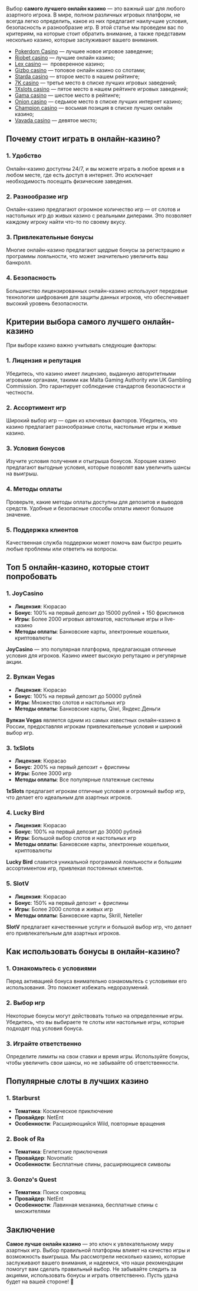 Выбор **самого лучшего онлайн казино** — это важный шаг для любого азартного игрока. В мире, полном различных игровых платформ, не всегда легко определить, какое из них предлагает наилучшие условия, безопасность и разнообразие игр. В этой статье мы проведем вас по критериям, на которые стоит обратить внимание, а также представим несколько казино, которые заслуживают вашего внимания.

* [Pokerdom Casino](https://brandplay.link/FwVc4f) — лучшее новое игровое заведение;
* [Riobet casino](https://brandplay.link/TnjsxFvH) — лучшие онлайн казино;
* [Lex casino](https://brandplay.link/VMqNXPFs) —  проверенное казино;
* [Gizbo casino](https://brandplay.link/rvzLrVLp) — топовое онлайн казино со слотами;
* [Starda casino](https://brandplay.link/HDcDrxLk) — второе место в нашем рейтинге;
* [7K casino](https://brandplay.link/dd46bNgD) — третье место в списке лучших игровых заведений;
* [1Xslots casino](https://brandplay.link/J2ZbqMPZ) — пятое место в нашем рейтинге игровых заведений;
* [Gama casino](https://brandplay.link/RD52jZbL) — шестое место в рейтинге;
* [Onion casino](https://brandplay.link/8LcS6Djb) — седьмое место в списке лучших интернет казино;
* [Champion casino](https://temon-gter.cfd/go/9n8?p56190p303844p3509t17502) — восьмая позиция в списке лучших онлайн казино;
* [Vavada casino](https://vavadapartner.pro/?promo=75590753-cc8b-4c4a-8d71-99b7a2293439-jud\&target=register) — девятое место;



## Почему стоит играть в онлайн-казино?

### 1. Удобство

Онлайн-казино доступны 24/7, и вы можете играть в любое время и в любом месте, где есть доступ в интернет. Это исключает необходимость посещать физические заведения.

### 2. Разнообразие игр

Онлайн-казино предлагают огромное количество игр — от слотов и настольных игр до живых казино с реальными дилерами. Это позволяет каждому игроку найти что-то по своему вкусу.

### 3. Привлекательные бонусы

Многие онлайн-казино предлагают щедрые бонусы за регистрацию и программы лояльности, что может значительно увеличить ваш банкролл.

### 4. Безопасность

Большинство лицензированных онлайн-казино используют передовые технологии шифрования для защиты данных игроков, что обеспечивает высокий уровень безопасности.

## Критерии выбора самого лучшего онлайн-казино

При выборе казино важно учитывать следующие факторы:

### 1. Лицензия и репутация

Убедитесь, что казино имеет лицензию, выданную авторитетными игровыми органами, такими как Malta Gaming Authority или UK Gambling Commission. Это гарантирует соблюдение стандартов безопасности и честности.

### 2. Ассортимент игр

Широкий выбор игр — один из ключевых факторов. Убедитесь, что казино предлагает разнообразные слоты, настольные игры и живые казино.

### 3. Условия бонусов

Изучите условия получения и отыгрыша бонусов. Хорошие казино предлагают выгодные условия, которые позволят вам увеличить шансы на выигрыш.

### 4. Методы оплаты

Проверьте, какие методы оплаты доступны для депозитов и выводов средств. Удобные и безопасные способы оплаты имеют большое значение.

### 5. Поддержка клиентов

Качественная служба поддержки может помочь вам быстро решить любые проблемы или ответить на вопросы.

## Топ 5 онлайн-казино, которые стоит попробовать

### 1. JoyCasino

* **Лицензия**: Кюрасао
* **Бонус**: 100% на первый депозит до 15000 рублей + 150 фриспинов
* **Игры**: Более 2000 игровых автоматов, настольные игры и live-казино
* **Методы оплаты**: Банковские карты, электронные кошельки, криптовалюты

**JoyCasino** — это популярная платформа, предлагающая отличные условия для игроков. Казино имеет высокую репутацию и регулярные акции.

### 2. Вулкан Vegas

* **Лицензия**: Кюрасао
* **Бонус**: 100% на первый депозит до 50000 рублей
* **Игры**: Множество слотов и настольных игр
* **Методы оплаты**: Банковские карты, Qiwi, Яндекс.Деньги

**Вулкан Vegas** является одним из самых известных онлайн-казино в России, предоставляя игрокам привлекательные условия и широкий выбор игр.

### 3. 1xSlots

* **Лицензия**: Кюрасао
* **Бонус**: 200% на первый депозит + фриспины
* **Игры**: Более 3000 игр
* **Методы оплаты**: Все популярные платежные системы

**1xSlots** предлагает игрокам отличные условия и огромный выбор игр, что делает его идеальным для азартных игроков.

### 4. Lucky Bird

* **Лицензия**: Кюрасао
* **Бонус**: 100% на первый депозит до 30000 рублей
* **Игры**: Большой выбор слотов и настольных игр
* **Методы оплаты**: Банковские карты, электронные кошельки, криптовалюты

**Lucky Bird** славится уникальной программой лояльности и большим ассортиментом игр, привлекая постоянных клиентов.

### 5. SlotV

* **Лицензия**: Кюрасао
* **Бонус**: 150% на первый депозит + фриспины
* **Игры**: Более 2000 слотов и живых игр
* **Методы оплаты**: Банковские карты, Skrill, Neteller

**SlotV** предлагает качественные услуги и большой выбор игр, что делает его привлекательным для азартных игроков.

## Как использовать бонусы в онлайн-казино?

### 1. Ознакомьтесь с условиями

Перед активацией бонуса внимательно ознакомьтесь с условиями его использования. Это поможет избежать недоразумений.

### 2. Выбор игр

Некоторые бонусы могут действовать только на определенные игры. Убедитесь, что вы выбираете те слоты или настольные игры, которые подходят под условия бонуса.

### 3. Играйте ответственно

Определите лимиты на свои ставки и время игры. Используйте бонусы, чтобы увеличить свои шансы, но не забывайте об ответственности.

## Популярные слоты в лучших казино

### 1. Starburst

* **Тематика**: Космическое приключение
* **Провайдер**: NetEnt
* **Особенности**: Расширяющийся Wild, повторные вращения

### 2. Book of Ra

* **Тематика**: Египетские приключения
* **Провайдер**: Novomatic
* **Особенности**: Бесплатные спины, расширяющиеся символы

### 3. Gonzo's Quest

* **Тематика**: Поиск сокровищ
* **Провайдер**: NetEnt
* **Особенности**: Лавинная механика, бесплатные спины с множителями

## Заключение

**Самое лучше онлайн казино** — это ключ к увлекательному миру азартных игр. Выбор правильной платформы влияет на качество игры и возможность выигрыша. Мы рассмотрели несколько казино, которые заслуживают вашего внимания, и надеемся, что наши рекомендации помогут вам сделать правильный выбор. Не забывайте следить за акциями, использовать бонусы и играть ответственно. Пусть удача будет на вашей стороне! 🎊
